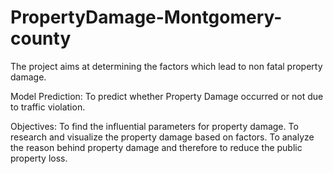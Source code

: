 # PropertyDamage-Montgomery-county
The project aims at determining the factors which lead to non fatal property damage.

Model Prediction:
To predict whether Property Damage occurred or not due to traffic violation.

Objectives:
To find the influential parameters for property damage.
To research and visualize the property damage based on factors. 
To analyze the reason behind property damage and therefore to reduce the public property loss.

